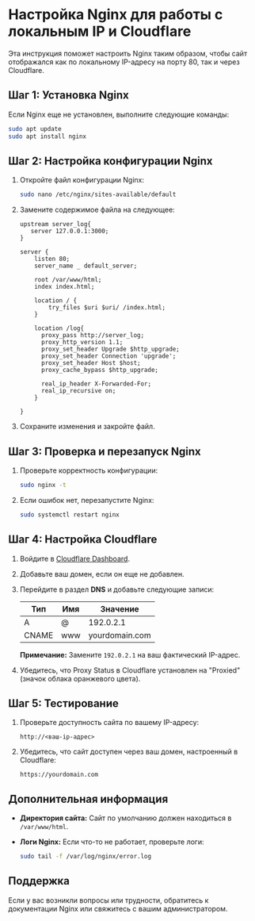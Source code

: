 # Настройка Nginx для работы с локальным IP и Cloudflare

Эта инструкция поможет настроить Nginx таким образом, чтобы сайт отображался как по локальному IP-адресу на порту 80, так и через Cloudflare.

## Шаг 1: Установка Nginx

Если Nginx еще не установлен, выполните следующие команды:

```bash
sudo apt update
sudo apt install nginx
```

## Шаг 2: Настройка конфигурации Nginx

1. Откройте файл конфигурации Nginx:

   ```bash
   sudo nano /etc/nginx/sites-available/default
   ```

2. Замените содержимое файла на следующее:

   ```nginx
   upstream server_log{
      server 127.0.0.1:3000;
   }

   server {
       listen 80;
       server_name _ default_server;

       root /var/www/html;
       index index.html;

       location / {
           try_files $uri $uri/ /index.html;
       }
       
       location /log{
         proxy_pass http://server_log;
         proxy_http_version 1.1;
         proxy_set_header Upgrade $http_upgrade;
         proxy_set_header Connection 'upgrade';
         proxy_set_header Host $host;
         proxy_cache_bypass $http_upgrade;

         real_ip_header X-Forwarded-For;
         real_ip_recursive on;
       }

   }
   ```

3. Сохраните изменения и закройте файл.

## Шаг 3: Проверка и перезапуск Nginx

1. Проверьте корректность конфигурации:

   ```bash
   sudo nginx -t
   ```

2. Если ошибок нет, перезапустите Nginx:

   ```bash
   sudo systemctl restart nginx
   ```

## Шаг 4: Настройка Cloudflare

1. Войдите в [Cloudflare Dashboard](https://dash.cloudflare.com/).
2. Добавьте ваш домен, если он еще не добавлен.
3. Перейдите в раздел **DNS** и добавьте следующие записи:

   | Тип   | Имя | Значение       |
   | ----- | --- | -------------- |
   | A     | @   | 192.0.2.1      |
   | CNAME | www | yourdomain.com |

   **Примечание:** Замените `192.0.2.1` на ваш фактический IP-адрес.

4. Убедитесь, что Proxy Status в Cloudflare установлен на "Proxied" (значок облака оранжевого цвета).

## Шаг 5: Тестирование

1. Проверьте доступность сайта по вашему IP-адресу:

   ```text
   http://<ваш-ip-адрес>
   ```

2. Убедитесь, что сайт доступен через ваш домен, настроенный в Cloudflare:

   ```text
   https://yourdomain.com
   ```

## Дополнительная информация

- **Директория сайта:** Сайт по умолчанию должен находиться в `/var/www/html`.
- **Логи Nginx:** Если что-то не работает, проверьте логи:

  ```bash
  sudo tail -f /var/log/nginx/error.log
  ```

## Поддержка

Если у вас возникли вопросы или трудности, обратитесь к документации Nginx или свяжитесь с вашим администратором.
